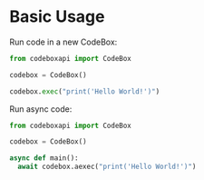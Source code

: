 # Basic Usage

Run code in a new CodeBox:

```python
from codeboxapi import CodeBox

codebox = CodeBox()

codebox.exec("print('Hello World!')")
```

Run async code:

```python
from codeboxapi import CodeBox

codebox = CodeBox()

async def main():
  await codebox.aexec("print('Hello World!')")
```
